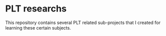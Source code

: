 # PLT researchs

This repository contains several PLT related sub-projects that I created for learning these certain subjects.
